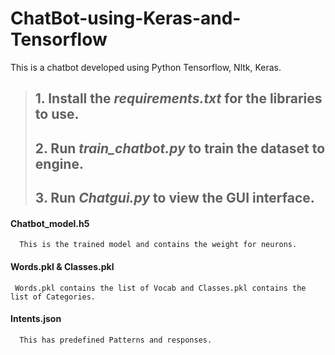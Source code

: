 # ChatBot-using-Keras-and-Tensorflow
This is a chatbot developed using Python Tensorflow, Nltk, Keras.

> ## 1. Install the *requirements.txt* for the libraries to use.
> ## 2. Run *train_chatbot.py* to train the dataset to engine.
> ## 3. Run *Chatgui.py* to view the GUI interface.

#### Chatbot_model.h5
      This is the trained model and contains the weight for neurons.
      
#### Words.pkl & Classes.pkl
     Words.pkl contains the list of Vocab and Classes.pkl contains the list of Categories.

#### Intents.json
      This has predefined Patterns and responses.
